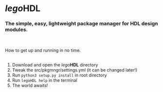 # _lego_**HDL**

### The simple, easy, lightweight package manager for HDL design modules.
<br></br>
How to get up and running in no time.
<br></br>

1. Download and open the _lego_**HDL** directory
2. Tweak the src/pkgmngr/settings.yml (it can be changed later!)
3. Run ```python3 setup.py install``` in root directory
4. Run ```legoHDL help``` in the terminal
5. The world awaits!